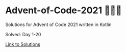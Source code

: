 # Advent-of-Code-2021 🎄🌟🎅
Solutions for Advent of Code 2021 written in Kotlin

Solved: Day 1-20

[Link to Solutions](https://github.com/patrick-elmquist/Advent-of-Code-2021/tree/main/src/main/kotlin)
